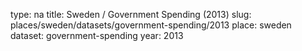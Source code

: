 type: na
title: Sweden / Government Spending (2013)
slug: places/sweden/datasets/government-spending/2013
place: sweden
dataset: government-spending
year: 2013
